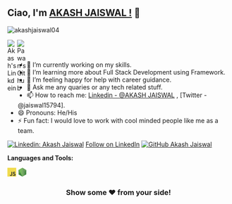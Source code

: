 
##  Ciao, I'm [AKASH JAISWAL !](https://github.com/akashjaiswal04/) 👋

<p align="left"> <img src="https://komarev.com/ghpvc/?username=iampawan&label=Views&color=blue&style=plastic" alt="akashjaiswal04" /> </p>


<a href="https://www.linkedin.com/in/akash-jaiswal-a8a9019a/">
  <img align="left" alt="Akash's Linkdein" width="22px" src="https://cdn.jsdelivr.net/npm/simple-icons@v3/icons/linkedin.svg" />
</a>
<a href="https://github.com/akashjaiswal04">
  <img align="left" alt="Pawan's Github" width="22px" src="https://cdn.jsdelivr.net/npm/simple-icons@v3/icons/github.svg" />
</a>
<br/>
<br/>



- 🔭 I’m currently working on my skills.
- 🌱 I’m learning more about Full Stack Development using Framework.
- 🤔 I’m feeling happy for help with career guidance.
- 💬 Ask me any quaries or any tech related stuff.
- 📫 How to reach me: [Linkedin - @AKASH JAISWAL](https://www.linkedin.com/in/akash-jaiswal-a8a9019a/) , [Twitter - @jaiswal15794].
- 😄 Pronouns: He/His
- ⚡ Fun fact: I would love to work with cool minded people like me as a team.

[![Linkedin: Akash Jaiswal](https://img.shields.io/badge/-Akashjaiswal-blue?style=flat-square&logo=Linkedin&logoColor=white&link=https://www.linkedin.com/in/akash-jaiswal-a8a9019a/)](https://linkedin.com/in/akash-jaiswal-a8a9019a)
<a class="libutton" href="https://www.linkedin.com/comm/mynetwork/discovery-see-all?usecase=PEOPLE_FOLLOWS&followMember=akash-jaiswal-8a80b6174" target="_blank">Follow on LinkedIn</a>
[![GitHub Akash Jaiswal](https://img.shields.io/github/followers/iampawan?label=follow&style=social)](https://github.com/akashjaiswal04)



**Languages and Tools:**  

<code><img height="20" src="https://raw.githubusercontent.com/github/explore/80688e429a7d4ef2fca1e82350fe8e3517d3494d/topics/javascript/javascript.png"></code>
<code><img height="20" src="https://raw.githubusercontent.com/github/explore/80688e429a7d4ef2fca1e82350fe8e3517d3494d/topics/nodejs/nodejs.png"></code>    


<div align="center">

### Show some ❤️ from your side!

</div>

